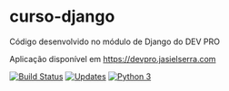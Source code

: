 # curso-django
Código desenvolvido no módulo de Django do DEV PRO

Aplicação disponível em https://devpro.jasielserra.com

[![Build Status](https://app.travis-ci.com/jasielserra/curso_django.svg?branch=master)](https://app.travis-ci.com/jasielserra/curso_django)
[![Updates](https://pyup.io/repos/github/jasielserra/curso_django/shield.svg)](https://pyup.io/repos/github/jasielserra/curso_django/)
[![Python 3](https://pyup.io/repos/github/jasielserra/curso_django/python-3-shield.svg)](https://pyup.io/repos/github/jasielserra/curso_django/)
